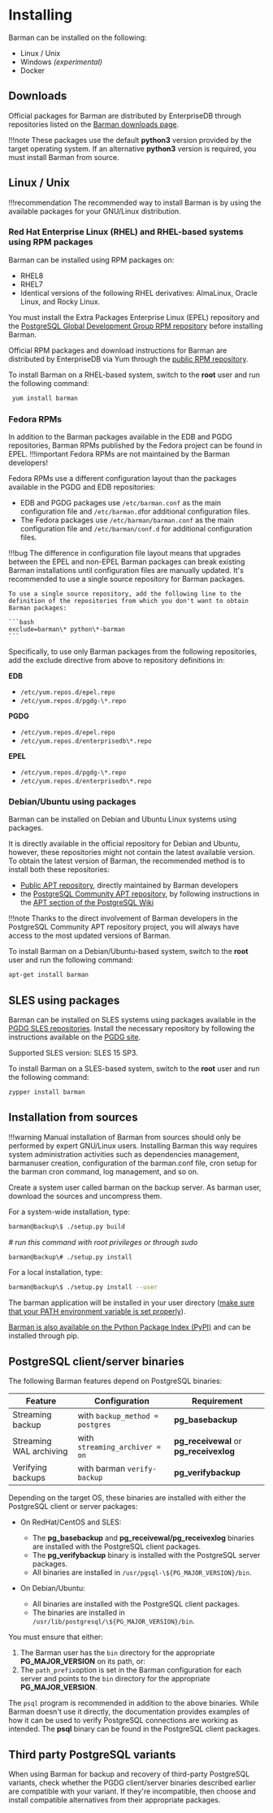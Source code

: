 
# Installing
Barman can be installed on the following:

- Linux / Unix
- Windows *(experimental)*
- Docker

## Downloads

Official packages for Barman are distributed by EnterpriseDB through repositories listed on the [Barman downloads page](https://pgbarman.org/downloads/).

!!!note
    These packages use the default **python3** version provided by the target operating system. If an alternative **python3** version is required, you must install Barman from source.

## Linux / Unix

!!!recommendation
    The recommended way to install Barman is by using the available packages for your GNU/Linux distribution.

### Red Hat Enterprise Linux (RHEL) and RHEL-based systems using RPM packages

Barman can be installed using RPM packages on:

- RHEL8
- RHEL7 
- Identical versions of the following RHEL derivatives: AlmaLinux, Oracle Linux, and Rocky Linux. 

You must install the Extra Packages Enterprise Linux (EPEL) repository and the [PostgreSQL Global Development Group RPM repository](https://yum.postgresql.org/) before installing Barman.

Official RPM packages and download instructions for Barman are distributed by EnterpriseDB via Yum through the [public RPM repository](https://rpm.2ndquadrant.com/).

To install Barman on a RHEL-based system, switch to the **root** user and run the following command:

```bash
 yum install barman
```

### Fedora RPMs

In addition to the Barman packages available in the EDB and PGDG repositories, Barman RPMs published by the Fedora project can be found in EPEL. 
!!!important
    Fedora RPMs are not maintained by the Barman developers!

Fedora RPMs use a different configuration layout than the packages available in the PGDG and EDB repositories:

-   EDB and PGDG packages use `/etc/barman.conf` as the main configuration file and `/etc/barman.d`for additional configuration files.
-   The Fedora packages use `/etc/barman/barman.conf` as the main configuration file and `/etc/barman/conf.d` for additional configuration files.

!!!bug
    The difference in configuration file layout means that upgrades between the EPEL and non-EPEL Barman packages can break existing Barman installations until configuration files are manually updated. It's recommended to use a single source repository for Barman packages. 
    
    To use a single source repository, add the following line to the definition of the repositories from which you don't want to obtain Barman packages:

    ```bash
    exclude=barman\* python\*-barman
    ```

Specifically, to use only Barman packages from the following repositories, add the exclude directive from above to repository definitions in:

**EDB**

- `/etc/yum.repos.d/epel.repo`
- `/etc/yum.repos.d/pgdg-\*.repo`

**PGDG**

- `/etc/yum.repos.d/epel.repo`
- `/etc/yum.repos.d/enterprisedb\*.repo`

**EPEL**

- `/etc/yum.repos.d/pgdg-\*.repo`
- `/etc/yum.repos.d/enterprisedb\*.repo`

### Debian/Ubuntu using packages

Barman can be installed on Debian and Ubuntu Linux systems using packages.

It is directly available in the official repository for Debian and Ubuntu, however, these repositories might not contain the latest available version. To obtain the latest version of Barman, the recommended method is to install both these repositories:

-   [Public APT repository](https://apt.2ndquadrant.com/), directly maintained by Barman developers
-   the [PostgreSQL Community APT repository](https://apt.postgresql.org/), by following instructions in the [APT section of the PostgreSQL Wiki](https://wiki.postgresql.org/wiki/Apt)

!!!note
    Thanks to the direct involvement of Barman developers in the PostgreSQL Community APT repository project, you will always have access to the most updated versions of Barman.

To install Barman on a Debian/Ubuntu-based system, switch to the **root** user and run the following command:

```bash
apt-get install barman
```

## SLES using packages

Barman can be installed on SLES systems using packages available in the [PGDG SLES repositories](https://zypp.postgresql.org/). Install the necessary repository by following the instructions available on the [PGDG site](https://zypp.postgresql.org/howtozypp/).

Supported SLES version: SLES 15 SP3.

To install Barman on a SLES-based system, switch to the **root** user and run the following command:

```bash
zypper install barman
```

## Installation from sources

!!!warning
    Manual installation of Barman from sources should only be performed by expert GNU/Linux users. Installing Barman this way requires system administration activities such as dependencies management, barmanuser creation, configuration of the barman.conf file, cron setup for the barman cron command, log management, and so on.

Create a system user called barman on the backup server. As barman user, download the sources and uncompress them.

For a system-wide installation, type:

```bash
barman@backup\$ ./setup.py build
```
*\# run this command with root privileges or through sudo*

```bash
barman@backup\# ./setup.py install
```

For a local installation, type:

```bash
barman@backup\$ ./setup.py install --user
```

The barman application will be installed in your user directory ([make sure that your PATH environment variable is set properly](https://docs.python.org/3/install/index.html#alternate-installation-the-user-scheme)).

[Barman is also available on the Python Package Index (PyPI)](https://pypi.python.org/pypi/barman/) and can be installed through pip.

## PostgreSQL client/server binaries

The following Barman features depend on PostgreSQL binaries:

|**Feature**|**Configuration**|**Requirement**|
|------------|------------|------------|
|Streaming backup|with `backup_method = postgres`|**pg_basebackup**|
|Streaming WAL archiving|with `streaming_archiver = on`|**pg_receivewal** or **pg_receivexlog**|
|Verifying backups|with barman `verify-backup`| **pg_verifybackup**|


Depending on the target OS, these binaries are installed with either the PostgreSQL client or server packages:

-   On RedHat/CentOS and SLES:
    -   The **pg_basebackup** and **pg_receivewal/pg_receivexlog** binaries are installed with the PostgreSQL client packages.
    -   The **pg_verifybackup** binary is installed with the PostgreSQL server packages.
    -   All binaries are installed in `/usr/pgsql-\${PG_MAJOR_VERSION}/bin`.

-   On Debian/Ubuntu:
    -   All binaries are installed with the PostgreSQL client packages.
    -   The binaries are installed in `/usr/lib/postgresql/\${PG_MAJOR_VERSION}/bin`.

You must ensure that either:

1.  The Barman user has the `bin` directory for the appropriate **PG_MAJOR_VERSION** on its path, or:
2.  The `path_prefix`option is set in the Barman configuration for each server and points to the `bin` directory for the appropriate **PG_MAJOR_VERSION**.

The `psql` program is recommended in addition to the above binaries. While Barman doesn't use it directly, the documentation provides examples of how it can be used to verify PostgreSQL connections are working as intended. The **psql** binary can be found in the PostgreSQL client packages.

## Third party PostgreSQL variants

When using Barman for backup and recovery of third-party PostgreSQL variants, check whether the PGDG client/server binaries described earlier are compatible with your variant. If they're incompatible, then choose and install compatible alternatives from their appropriate packages.
